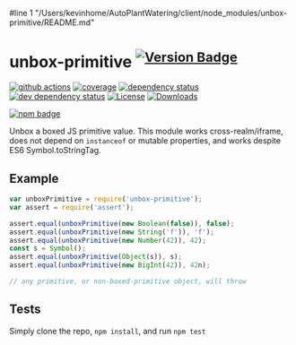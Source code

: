 #line 1 "/Users/kevinhome/AutoPlantWatering/client/node_modules/unbox-primitive/README.md"
# unbox-primitive <sup>[![Version Badge][npm-version-svg]][package-url]</sup>

[![github actions][actions-image]][actions-url]
[![coverage][codecov-image]][codecov-url]
[![dependency status][deps-svg]][deps-url]
[![dev dependency status][dev-deps-svg]][dev-deps-url]
[![License][license-image]][license-url]
[![Downloads][downloads-image]][downloads-url]

[![npm badge][npm-badge-png]][package-url]

Unbox a boxed JS primitive value. This module works cross-realm/iframe, does not depend on `instanceof` or mutable properties, and works despite ES6 Symbol.toStringTag.

## Example

```js
var unboxPrimitive = require('unbox-primitive');
var assert = require('assert');

assert.equal(unboxPrimitive(new Boolean(false)), false);
assert.equal(unboxPrimitive(new String('f')), 'f');
assert.equal(unboxPrimitive(new Number(42)), 42);
const s = Symbol();
assert.equal(unboxPrimitive(Object(s)), s);
assert.equal(unboxPrimitive(new BigInt(42)), 42n);

// any primitive, or non-boxed-primitive object, will throw
```

## Tests
Simply clone the repo, `npm install`, and run `npm test`

[package-url]: https://npmjs.org/package/unbox-primitive
[npm-version-svg]: https://versionbadg.es/ljharb/unbox-primitive.svg
[deps-svg]: https://david-dm.org/ljharb/unbox-primitive.svg
[deps-url]: https://david-dm.org/ljharb/unbox-primitive
[dev-deps-svg]: https://david-dm.org/ljharb/unbox-primitive/dev-status.svg
[dev-deps-url]: https://david-dm.org/ljharb/unbox-primitive#info=devDependencies
[npm-badge-png]: https://nodei.co/npm/unbox-primitive.png?downloads=true&stars=true
[license-image]: https://img.shields.io/npm/l/unbox-primitive.svg
[license-url]: LICENSE
[downloads-image]: https://img.shields.io/npm/dm/unbox-primitive.svg
[downloads-url]: https://npm-stat.com/charts.html?package=unbox-primitive
[codecov-image]: https://codecov.io/gh/ljharb/unbox-primitive/branch/main/graphs/badge.svg
[codecov-url]: https://app.codecov.io/gh/ljharb/unbox-primitive/
[actions-image]: https://img.shields.io/endpoint?url=https://github-actions-badge-u3jn4tfpocch.runkit.sh/ljharb/unbox-primitive
[actions-url]: https://github.com/ljharb/unbox-primitive/actions
